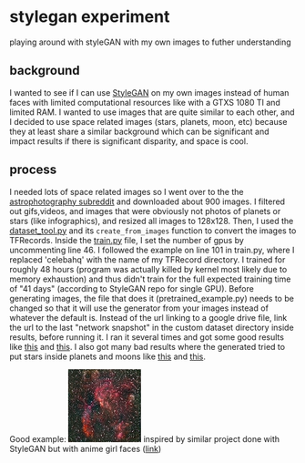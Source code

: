 # stylegan experiment
playing around with styleGAN with my own images to futher understanding

## background
I wanted to see if I can use [StyleGAN](https://github.com/NVlabs/stylegan) on my own images instead of human faces with limited computational resources like with a GTXS 1080 TI and limited RAM. I wanted to use images that are quite similar to each other, and I decided to use space related images (stars, planets, moon, etc) because they at least share a similar background which can be significant and impact results if there is significant disparity, and space is cool. 

## process
I needed lots of space related images so I went over to the the [astrophotography subreddit](https://www.reddit.com/r/astrophotography/) and downloaded about 900 images. I filtered out gifs,videos, and images that were obviously not photos of planets or stars (like infographics), and resized all images to 128x128. Then, I used the [dataset_tool.py](https://github.com/NVlabs/stylegan/blob/master/dataset_tool.py) and its `create_from_images` function to convert the images to TFRecords. Inside the [train.py](https://github.com/NVlabs/stylegan/blob/master/train.py) file, I set the number of gpus by uncommenting line 46. I followed the example on line 101 in train.py, where I replaced 'celebahq' with the name of my TFRecord directory. I trained for roughly 48 hours (program was actually killed by kernel most likely due to memory exhaustion) and thus didn't train for the full expected training time of "41 days" (according to StyleGAN repo for single GPU). Before generating images, the file that does it (pretrained_example.py) needs to be changed so that it will use the generator from your images instead of whatever the default is. Instead of the url linking to a google drive file, link the url to the last "network snapshot" in the custom dataset directory inside results, before running it. I ran it several times and got some good results like [this](good_results/example349.png) and [this](good_results/example316.png). I also got many bad results where the generated tried to put stars inside planets and moons like [this](bad_results/example18.png) and [this](bad_results/example105.png). 

Good example: ![image](good_results/example333.png)
inspired by similar project done with StyleGAN but with anime girl faces ([link](https://www.gwern.net/Faces)) 

